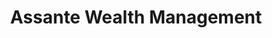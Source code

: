 ---
title: "Assante Wealth Management"
url: /hamilton/assante-wealth-management/
shop: Allgemein
---